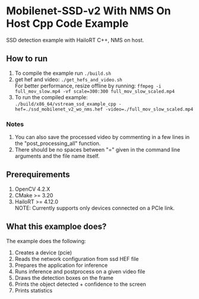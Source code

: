 # Mobilenet-SSD-v2 With NMS On Host Cpp Code Example  

SSD detection example with HailoRT C++, NMS on host.  

## How to run  
1. To compile the example run `./build.sh`     
2. get hef and video: `./get_hefs_and_video.sh`   
For better performance, resize offline by running: `ffmpeg -i full_mov_slow.mp4 -vf scale=300:300 full_mov_slow_scaled.mp4`  
3. To run the compiled example:  
`./build/x86_64/vstream_ssd_example_cpp -hef=./ssd_mobilenet_v2_wo_nms.hef -video=./full_mov_slow_scaled.mp4`  

### Notes  
1. You can also save the processed video by commenting in a few lines in the "post_processing_all" function.  
2. There should be no spaces between "=" given in the command line arguments and the file name itself.  

## Prerequirements  
1. OpenCV 4.2.X  
2. CMake >= 3.20  
3. HailoRT >= 4.12.0  
NOTE: Currently supports only devices connected on a PCIe link. 

## What this examploe does?  

The example does the following:  

1. Creates a device (pcie)  
2. Reads the network configuration from ssd HEF file  
3. Prepares the application for inference  
4. Runs inference and postprocess on a given video file  
5. Draws the detection boxes on the frame  
6. Prints the object detected + confidence to the screen  
5. Prints statistics  
